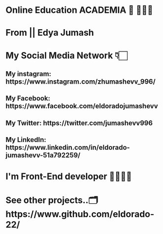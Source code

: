 # Online Education ACADEMIA 🏫 👨🏻‍💻

# From || Edya Jumash
# My Social Media Network 👇🏻 <br/>
<h2> My instagram:  https://www.instagram.com/zhumashevv_996/ </h2>
<h2> My Facebook: https://www.facebook.com/eldoradojumashevv </h2>
<h2> My Twitter: https://twitter.com/jumashevv996 </h2>
<h2> My LinkedIn: https://www.linkedin.com/in/eldorado-jumashevv-51a792259/</h2>
<h1> I'm Front-End developer 👨🏻‍💻✨</h1>
<h1> See other projects..🗂️ https://www.github.com/eldorado-22/ </h1> 
</br>
<img src="https://user-images.githubusercontent.com/67497228/246646913-37450154-6e7a-45fd-9793-c731dcc56e2b.png" alt=""/>
